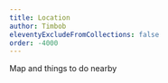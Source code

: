 ```yaml
---
title: Location
author: Timbob
eleventyExcludeFromCollections: false
order: -4000
---
```

Map and things to do nearby
